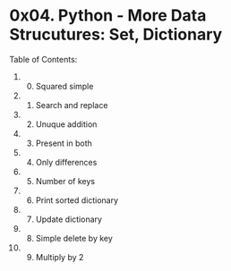# 0x04. Python - More Data Strucutures: Set, Dictionary
Table of Contents:
1. 0. Squared simple
2. 1. Search and replace
3. 2. Unuque addition
4. 3. Present in both
5. 4. Only differences
6. 5. Number of keys
7. 6. Print sorted dictionary
8. 7. Update dictionary
9. 8. Simple delete by key
10. 9. Multiply by 2

